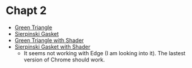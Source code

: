# Chapt 2
* [Green Triangle](triangle.html)
* [Sierpinski Gasket](sierpinski_gasket.html)
* [Green Triangle with Shader](triangle_with_shader.html)
* [Sierpinski Gasket with Shader](sierpinski_gasket_with_shader.html)
  - It seems not working with Edge (I am looking into it). The lastest version of Chrome should work.
